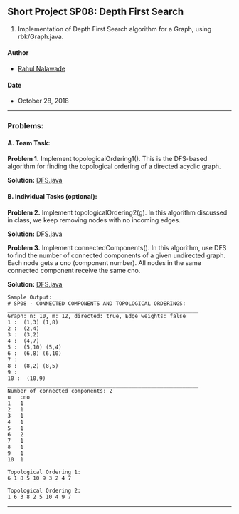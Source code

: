 ## Short Project SP08: Depth First Search

1. Implementation of Depth First Search algorithm for a Graph, using rbk/Graph.java. 

#### Author
* [Rahul Nalawade](https://github.com/rahul1947)

#### Date
* October 28, 2018

_______________________________________________________________________________
### Problems:

#### A. Team Task: 

**Problem 1.**
   Implement topologicalOrdering1().
   This is the DFS-based algorithm for finding the topological ordering
   of a directed acyclic graph.

**Solution:** [DFS.java](https://github.com/rahul1947/SP08-Depth-First-Search/blob/master/DFS.java)


#### B. Individual Tasks (optional):

**Problem 2.**
   Implement topologicalOrdering2(g).
   In this algorithm discussed in class, we keep removing
   nodes with no incoming edges.

**Solution:** [DFS.java](https://github.com/rahul1947/SP08-Depth-First-Search/blob/master/DFS.java)


**Problem 3.**
   Implement connectedComponents().
   In this algorithm, use DFS to find the number of connected components
   of a given undirected graph. Each node gets a cno (component number).
   All nodes in the same connected component receive the same cno.

**Solution:** [DFS.java](https://github.com/rahul1947/SP08-Depth-First-Search/blob/master/DFS.java)

```
Sample Output: 
# SP08 - CONNECTED COMPONENTS AND TOPOLOGICAL ORDERINGS: 
____________________________________________________________
Graph: n: 10, m: 12, directed: true, Edge weights: false
1 :  (1,3) (1,8)
2 :  (2,4)
3 :  (3,2)
4 :  (4,7)
5 :  (5,10) (5,4)
6 :  (6,8) (6,10)
7 : 
8 :  (8,2) (8,5)
9 : 
10 :  (10,9)
____________________________________________________________
Number of connected components: 2
u	cno
1	1
2	1
3	1
4	1
5	1
6	2
7	1
8	1
9	1
10	1

Topological Ordering 1: 
6 1 8 5 10 9 3 2 4 7 

Topological Ordering 2: 
1 6 3 8 2 5 10 4 9 7 
```
_______________________________________________________________________________